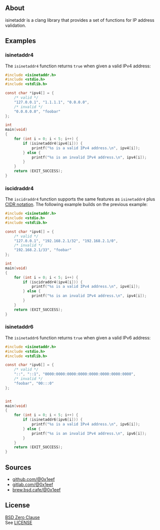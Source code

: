 ## About

isinetaddr is a clang library that provides a set of functions for
IP address validation.

## Examples

### isinetaddr4

The `isinetaddr4` function returns `true` when given a valid IPv4 address:

```C
#include <isinetaddr.h>
#include <stdio.h>
#include <stdlib.h>

const char *ipv4[] = {
    /* valid */
    "127.0.0.1", "1.1.1.1", "0.0.0.0",
    /* invalid */
    "0.0.0.0.0", "foobar"
};

int
main(void)
{
    for (int i = 0; i < 5; i++) {
        if (isinetaddr4(ipv4[i])) {
            printf("%s is a valid IPv4 address.\n", ipv4[i]);
        } else {
            printf("%s is an invalid IPv4 address.\n", ipv4[i]);
        }
    }
    return (EXIT_SUCCESS);
}
```

### iscidraddr4

The `iscidraddr4` function supports the same features as `isinetaddr4` plus
[CIDR notation](https://en.wikipedia.org/wiki/Classless_Inter-Domain_Routing#CIDR_notation).
The following example builds on the previous example:

```C
#include <isinetaddr.h>
#include <stdio.h>
#include <stdlib.h>

const char *ipv4[] = {
    /* valid */
    "127.0.0.1", "192.168.2.1/32", "192.168.2.1/0",
    /* invalid */
    "192.168.2.1/33", "foobar"
};

int
main(void)
{
    for (int i = 0; i < 5; i++) {
        if (iscidraddr4(ipv4[i])) {
            printf("%s is a valid IPv4 address.\n", ipv4[i]);
        } else {
            printf("%s is an invalid IPv4 address.\n", ipv4[i]);
        }
    }
    return (EXIT_SUCCESS);
}
```

### isinetaddr6

The `isinetaddr6` function returns `true` when given a valid IPv6 address:

```C
#include <isinetaddr.h>
#include <stdio.h>
#include <stdlib.h>

const char *ipv6[] = {
    /* valid */
    "::", "::1", "0000:0000:0000:0000:0000:0000:0000:0000",
    /* invalid */
    "foobar", "00:::0"
};


int
main(void)
{
    for (int i = 0; i < 5; i++) {
        if (isinetaddr6(ipv6[i])) {
            printf("%s is a valid IPv4 address.\n", ipv6[i]);
        } else {
            printf("%s is an invalid IPv4 address.\n", ipv6[i]);
        }
    }
    return (EXIT_SUCCESS);
}
```

## Sources

* [github.com/@0x1eef](https://github.com/0x1eef/isinetaddr#readme)
* [gitlab.com/@0x1eef](https://gitlab.com/0x1eef/isinetaddr#about)
* [brew.bsd.cafe/@0x1eef](https://brew.bsd.cafe/0x1eef/isinetaddr#about)

## <a id="license"> License </a>

[BSD Zero Clause](https://choosealicense.com/licenses/0bsd/)
<br>
See [LICENSE](./LICENSE)
